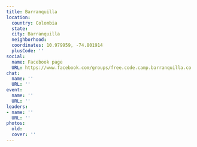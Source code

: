 ```yaml
---
title: Barranquilla
location:
  country: Colombia
  state: 
  city: Barranquilla
  neighborhood: 
  coordinates: 10.979959, -74.801914
  plusCode: ''
social:
  name: Facebook page
  URL: https://www.facebook.com/groups/free.code.camp.barranquilla.co
chat:
  name: ''
  URL: ''
event:
  name: ''
  URL: ''
leaders:
- name: ''
  URL: ''
photos:
  old: 
  cover: ''
---
```

